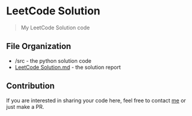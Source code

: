 # LeetCode Solution

> My LeetCode Solution code

## File Organization

- /src - the python solution code
- [LeetCode Solution.md](https://github.com/YeWenting/LeetCode-Sulotion/blob/master/Leetcode%20Solution.md) - the solution report

## Contribution

If you are interested in sharing your code here, feel free to contact [me](mailto:wenting_ye@bupt.edu.cn) or just make a PR.
